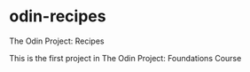 # odin-recipes
The Odin Project: Recipes

This is the first project in The Odin Project: Foundations Course